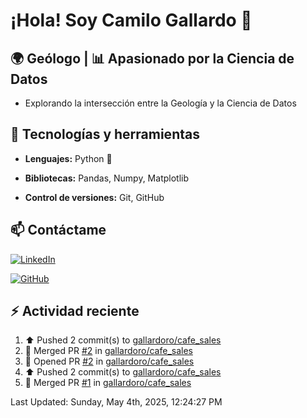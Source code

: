 # ¡Hola! Soy Camilo Gallardo 👋

## 🌍 Geólogo | 📊 Apasionado por la Ciencia de Datos

- Explorando la intersección entre la Geología y la Ciencia de Datos

## 🚀 Tecnologías y herramientas  

- **Lenguajes:** Python 🐍 

- **Bibliotecas:** Pandas, Numpy, Matplotlib 

- **Control de versiones:** Git, GitHub  

## 📫 Contáctame  

[![LinkedIn](https://img.shields.io/badge/LinkedIn-Perfil-blue?logo=linkedin)](www.linkedin.com/in/luis-camilo-gallardo-rojas-8b61332a7)  

[![GitHub](https://img.shields.io/badge/GitHub-Perfil-black?logo=github)](https://github.com/gallardoro)  


## :zap: Actividad reciente
<!--RECENT_ACTIVITY:start-->
1. ⬆️ Pushed 2 commit(s) to [gallardoro/cafe_sales](https://github.com/gallardoro/cafe_sales)<br>
2. 🎉 Merged PR [#2](https://github.com/gallardoro/cafe_sales/pull/2) in [gallardoro/cafe_sales](https://github.com/gallardoro/cafe_sales)<br>
3. 💪 Opened PR [#2](https://github.com/gallardoro/cafe_sales/pull/2) in [gallardoro/cafe_sales](https://github.com/gallardoro/cafe_sales)<br>
4. ⬆️ Pushed 2 commit(s) to [gallardoro/cafe_sales](https://github.com/gallardoro/cafe_sales)<br>
5. 🎉 Merged PR [#1](https://github.com/gallardoro/cafe_sales/pull/1) in [gallardoro/cafe_sales](https://github.com/gallardoro/cafe_sales)<br>
<!--RECENT_ACTIVITY:end-->
<!--RECENT_ACTIVITY:last_update-->
Last Updated: Sunday, May 4th, 2025, 12:24:27 PM
<!--RECENT_ACTIVITY:last_update_end-->

